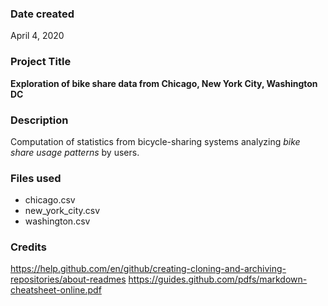 ### Date created
April 4, 2020

### Project Title
**Exploration of bike share data from Chicago, New York City, Washington DC**

### Description
Computation of statistics from bicycle-sharing systems analyzing _bike share usage patterns_ by users.

### Files used
* chicago.csv
* new_york_city.csv
* washington.csv

### Credits
https://help.github.com/en/github/creating-cloning-and-archiving-repositories/about-readmes
https://guides.github.com/pdfs/markdown-cheatsheet-online.pdf
